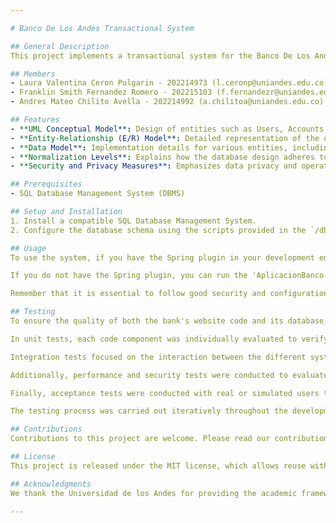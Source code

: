 ```yaml
---

# Banco De Los Andes Transactional System

## General Description
This project implements a transactional system for the Banco De Los Andes, designed to efficiently manage banking operations, ensuring the integrity, security, and scalability of the data. It was developed as part of the Transactional Systems course at the Universidad de los Andes.

## Members
- Laura Valentina Ceron Pulgarin - 202214973 (l.ceronp@uniandes.edu.co)
- Franklin Smith Fernandez Romero - 202215103 (f.fernandezr@uniandes.edu.co)
- Andres Mateo Chilito Avella - 202214992 (a.chilitoa@uniandes.edu.co)

## Features
- **UML Conceptual Model**: Design of entities such as Users, Accounts, Loans, and Banking Operations, showing a flexible and intuitive system architecture.
- **Entity-Relationship (E/R) Model**: Detailed representation of the database schema, ensuring data integrity through appropriate relationships and constraints.
- **Data Model**: Implementation details for various entities, including primary and foreign key constraints.
- **Normalization Levels**: Explains how the database design adheres to normalization standards up to the Boyce-Codd Normal Form (BCNF), ensuring efficient data storage without redundancies.
- **Security and Privacy Measures**: Emphasizes data privacy and operational integrity, with specific rules for user roles, account management, and transaction validations.

## Prerequisites
- SQL Database Management System (DBMS)

## Setup and Installation
1. Install a compatible SQL Database Management System.
2. Configure the database schema using the scripts provided in the `/db` directory.

## Usage
To use the system, if you have the Spring plugin in your development environment, we recommend accessing the application properties file and configuring your credentials according to the provided specifications. Afterwards, you can run the application using the tools provided by the integrated development environment.

If you do not have the Spring plugin, you can run the 'AplicacionBanco' class directly from your IDE or using the provided build tools, ensuring that you have all the necessary dependencies and the correct configuration for proper operation.

Remember that it is essential to follow good security and configuration management practices to ensure a proper and secure deployment of the application.

## Testing
To ensure the quality of both the bank's website code and its database, tests were carried out throughout the development process. These tests covered different aspects, including unit tests, integration tests, and acceptance tests.

In unit tests, each code component was individually evaluated to verify its correct functioning according to the specifications. Automated testing tools were used to ensure comprehensive coverage of all possible cases. (Although there are some minor failures that are not within the RF).

Integration tests focused on the interaction between the different system components, ensuring that they worked together efficiently and without conflicts. End-to-end tests were conducted to simulate real-use situations and verify the functionality of the system as a whole.

Additionally, performance and security tests were conducted to evaluate the system's ability to handle high workloads and protect the confidential data of users.

Finally, acceptance tests were conducted with real or simulated users to validate that the application met the client's requirements and provided a satisfactory experience for the end users.

The testing process was carried out iteratively throughout the development cycle, allowing for the timely identification and correction of any problems or defects. This ensured that both the bank's website and its database met the necessary RF.

## Contributions
Contributions to this project are welcome. Please read our contribution guidelines for more details on how to propose improvements, report bugs, or submit pull requests.

## License
This project is released under the MIT license, which allows reuse with few restrictions.

## Acknowledgments
We thank the Universidad de los Andes for providing the academic framework and necessary resources for the development of this project, especially the professor and monitor who were key in the development.

---
```

